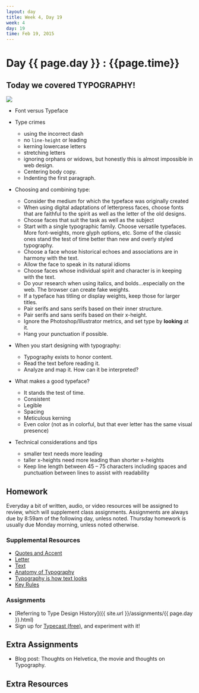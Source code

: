 ```yaml
---
layout: day
title: Week 4, Day 19
week: 4
day: 19
time: Feb 19, 2015
---
```


# Day {{ page.day }} : {{page.time}}


## Today we covered TYPOGRAPHY!


![](http://awdsgn.com/classes/fall09/webI/student/trad_mw/becchetti/midterm/images/anatomy.gif)

* Font versus Typeface
* Type crimes
	* using the incorrect dash
	* no `line-height` or leading
	* kerning lowercase letters
	* stretching letters
	* ignoring orphans or widows, but honestly this is almost impossible in web design.
	* Centering body copy.
	* Indenting the first paragraph.

* Choosing and combining type:
	* Consider the medium for which the typeface was originally created
	* When using digital adaptations of letterpress faces, choose fonts that are faithful to the spirit as well as the letter of the old designs.
	* Choose faces that suit the task as well as the subject
	* Start with a single typographic family. Choose versatile typefaces. More font-weights, more glyph options, etc. Some of the classic ones stand the test of time better than new and overly styled typography.
	* Choose a face whose historical echoes and associations are in harmony with the text.
	* Allow the face to speak in its natural idioms
	* Choose faces whose individual spirit and character is in keeping with the text.
	* Do your research when using italics, and bolds...especially on the web. The browser can create fake weights.
	* If a typeface has titling or display weights, keep those for larger titles.
	* Pair serifs and sans serifs based on their inner structure.
	* Pair serifs and sans serifs based on their x-height.
	* Ignore the Photoshop/Illustrator metrics, and set type by **looking** at it.
	* Hang your punctuation if possible.

* When you start designing with typography:
	* Typography exists to honor content.
	* Read the text before reading it.
	* Analyze and map it. How can it be interpreted?

* What makes a good typeface?
	* It stands the test of time.
	* Consistent
	* Legible
	* Spacing
	* Meticulous kerning
	* Even color (not as in colorful, but that ever letter has the same visual presence)

* Technical considerations and tips
	* smaller text needs more leading
	* taller x-heights need more leading than shorter x-heights
	* Keep line length between 45 – 75 characters including spaces and punctuation between lines to assist with readability


## Homework
Everyday a bit of written, audio, or video resources will be assigned to review, which will supplement class assignments. Assignments are always due by 8:59am of the following day, unless noted. Thursday homework is usually due Monday morning, unless noted otherwise.

### Supplemental Resources
* [Quotes and Accent](http://www.)
* [Letter](http://www.thinkingwithtype.com/contents/letter/)
* [Text](http://www.thinkingwithtype.com/contents/text/)
* [Anatomy of Typography](https://speakerdeck.com/samkap/type-anatomy)
* [Typography is how text looks](http://practice.typekit.com/lesson/typography-is-how-text-looks/)
* [Key Rules](http://practicaltypography.com/summary-of-key-rules.html)

### Assignments
* [Referring to Type Design History]({{ site.url }}/assignments/{{ page.day }}.html)
* Sign up for [Typecast (free)](http://typecast.com/), and experiment with it!

## Extra Assignments
* Blog post: Thoughts on Helvetica, the movie and thoughts on Typography.

## Extra Resources
